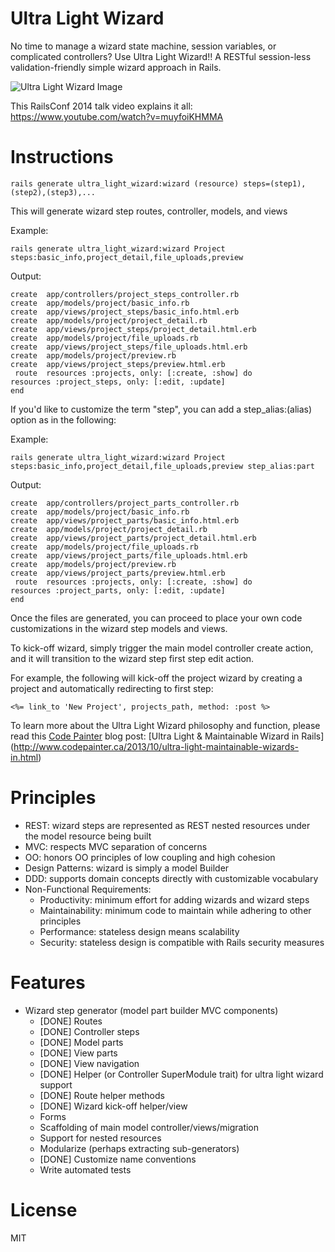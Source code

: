 Ultra Light Wizard
==================

No time to manage a wizard state machine, session variables, or complicated controllers? Use Ultra Light Wizard!! A RESTful session-less validation-friendly simple wizard approach in Rails.

![Ultra Light Wizard Image](https://cdn.rawgit.com/AndyObtiva/ultra_light_wizard/master/ultra_light_wizard.jpg)

This RailsConf 2014 talk video explains it all:
https://www.youtube.com/watch?v=muyfoiKHMMA

Instructions
============

```rails generate ultra_light_wizard:wizard (resource) steps=(step1),(step2),(step3),...```

This will generate wizard step routes, controller, models, and views

Example:

```rails generate ultra_light_wizard:wizard Project steps:basic_info,project_detail,file_uploads,preview```

Output:

```
create  app/controllers/project_steps_controller.rb
create  app/models/project/basic_info.rb
create  app/views/project_steps/basic_info.html.erb
create  app/models/project/project_detail.rb
create  app/views/project_steps/project_detail.html.erb
create  app/models/project/file_uploads.rb
create  app/views/project_steps/file_uploads.html.erb
create  app/models/project/preview.rb
create  app/views/project_steps/preview.html.erb
 route  resources :projects, only: [:create, :show] do
resources :project_steps, only: [:edit, :update]
end
```

If you'd like to customize the term "step", you can add a step_alias:(alias) option as in the following:

Example:

```rails generate ultra_light_wizard:wizard Project steps:basic_info,project_detail,file_uploads,preview step_alias:part```

Output:

```
create  app/controllers/project_parts_controller.rb
create  app/models/project/basic_info.rb
create  app/views/project_parts/basic_info.html.erb
create  app/models/project/project_detail.rb
create  app/views/project_parts/project_detail.html.erb
create  app/models/project/file_uploads.rb
create  app/views/project_parts/file_uploads.html.erb
create  app/models/project/preview.rb
create  app/views/project_parts/preview.html.erb
 route  resources :projects, only: [:create, :show] do
resources :project_parts, only: [:edit, :update]
end
```

Once the files are generated, you can proceed to place your own code customizations in the wizard step models and views.

To kick-off wizard, simply trigger the main model controller create action, and it will transition to the wizard step first step edit action.

For example, the following will kick-off the project wizard by creating a project and automatically redirecting to first step:

```<%= link_to 'New Project', projects_path, method: :post %>```

To learn more about the Ultra Light Wizard philosophy and function, please read this [Code Painter](http://www.codepainter.ca) blog post: [Ultra Light & Maintainable Wizard in Rails] (http://www.codepainter.ca/2013/10/ultra-light-maintainable-wizards-in.html)

Principles
==========

- REST: wizard steps are represented as REST nested resources under the model resource being built
- MVC: respects MVC separation of concerns
- OO: honors OO principles of low coupling and high cohesion
- Design Patterns: wizard is simply a model Builder
- DDD: supports domain concepts directly with customizable vocabulary
- Non-Functional Requirements:
  - Productivity: minimum effort for adding wizards and wizard steps
  - Maintainability: minimum code to maintain while adhering to other principles
  - Performance: stateless design means scalability
  - Security: stateless design is compatible with Rails security measures

Features
========

- Wizard step generator (model part builder MVC components)
  + [DONE] Routes
  + [DONE] Controller steps
  + [DONE] Model parts
  + [DONE] View parts
  + [DONE] View navigation
  + [DONE] Helper (or Controller SuperModule trait) for ultra light wizard support
  + [DONE] Route helper methods
  + [DONE] Wizard kick-off helper/view
  - Forms
  - Scaffolding of main model controller/views/migration
  - Support for nested resources
  - Modularize (perhaps extracting sub-generators)
  + [DONE] Customize name conventions
  - Write automated tests

License
=======

MIT

